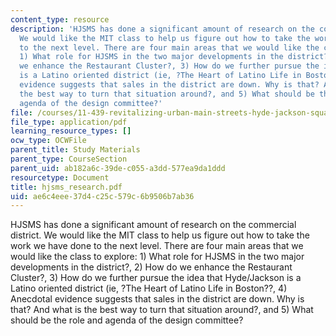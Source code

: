 ```yaml
---
content_type: resource
description: 'HJSMS has done a significant amount of research on the commercial district.
  We would like the MIT class to help us figure out how to take the work we have done
  to the next level. There are four main areas that we would like the class to explore:
  1) What role for HJSMS in the two major developments in the district?, 2) How do
  we enhance the Restaurant Cluster?, 3) How do we further pursue the idea that Hyde/Jackson
  is a Latino oriented district (ie, ?The Heart of Latino Life in Boston??, 4) Anecdotal
  evidence suggests that sales in the district are down. Why is that? And what is
  the best way to turn that situation around?, and 5) What should be the role and
  agenda of the design committee?'
file: /courses/11-439-revitalizing-urban-main-streets-hyde-jackson-square-roslindale-square-boston-spring-2005/ae6c4eee37d4c25c579c6b9506b7ab36_hjsms_research.pdf
file_type: application/pdf
learning_resource_types: []
ocw_type: OCWFile
parent_title: Study Materials
parent_type: CourseSection
parent_uid: ab182a6c-39de-c055-a3dd-577ea9da1ddd
resourcetype: Document
title: hjsms_research.pdf
uid: ae6c4eee-37d4-c25c-579c-6b9506b7ab36
---
```

HJSMS has done a significant amount of research on the commercial district. We would like the MIT class to help us figure out how to take the work we have done to the next level. There are four main areas that we would like the class to explore: 1) What role for HJSMS in the two major developments in the district?, 2) How do we enhance the Restaurant Cluster?, 3) How do we further pursue the idea that Hyde/Jackson is a Latino oriented district (ie, ?The Heart of Latino Life in Boston??, 4) Anecdotal evidence suggests that sales in the district are down. Why is that? And what is the best way to turn that situation around?, and 5) What should be the role and agenda of the design committee?

